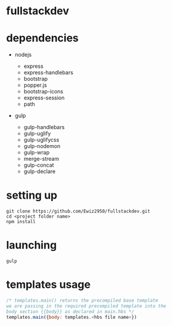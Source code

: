 # fullstackdev

# dependencies
- nodejs
    - express
    - express-handlebars
    - bootstrap
    - popper.js
    - bootstrap-icons
    - express-session
    - path

- gulp
    - gulp-handlebars
    - gulp-uglify
    - gulp-uglifycss
    - gulp-nodemon
    - gulp-wrap
    - merge-stream
    - gulp-concat
    - gulp-declare


# setting up
```shell
git clone https://github.com/Ewiz2950/fullstackdev.git
cd <project folder name>
npm install
```
# launching

```shell
gulp
```

# templates usage
```js
/* templates.main() returns the precompiled base template 
we are passing in the required precompiled template into the
body section {{body}} as declared in main.hbs */
templates.main({body: templates.<hbs file name>})
```

